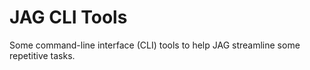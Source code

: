 # JAG CLI Tools

Some command-line interface (CLI) tools to help JAG streamline some repetitive tasks.
